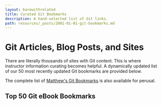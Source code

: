 ```yaml
---
layout: barewithrelated
title: Curated Git Bookmarks
description: A hand-selected list of Git links.
path: resources/_posts/2001-01-01-git-bookmarks.md
---
```


# Git Articles, Blog Posts, and Sites

There are literally thousands of sites with Git content. This is where instructor information curating becomes helpful. A dynamically updated list of our 50 most recently updated Git bookmarks are provided below.

The complete list of [Matthew's Git Bookmarks](https://pinboard.in/u:matthew.mccullough/t:git) is also available for perusal.

## Top 50 Git eBook Bookmarks

<script language="javascript" src="http://pinboard.in/widgets/v1/linkroll/?user=matthew.mccullough&count=50&tag=git"></script>

